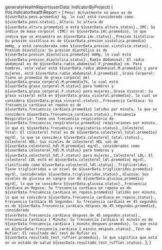 generateHealthReport(userData: IndicatorByProject) {
    this.indicatorhealthReport = [
      `Peso: Actualmente su peso es de ${userData.peso.promedio} kg, lo cual está considerado como ${userData.peso.status}.`,
      `Altura: Su altura de ${userData.altura.promedio} m está ${userData.altura.status}.`,
      `IMC: Su índice de masa corporal (IMC) es ${userData.imc.promedio}, lo que indica que se encuentra en ${userData.imc.status}.`,
      `Presión Sistólica: Su presión sistólica es de ${userData.presion_sistolica.promedio} mmHg, y está considerada como ${userData.presion_sistolica.status}.`,
      `Presión Diastólica: Su presión diastólica es de ${userData.presion_diastolica.promedio} mmHg, lo cual está ${userData.presion_diastolica.status}.`,
      `Radio Abdominal: El radio abdominal es de ${userData.radio_abdominal.F.promedio} cm. Para hombres, este valor está ${userData.radio_abdominal.M.promedio} y para mujeres, está ${userData.radio_abdominal.F.promedio}.`,
      `Grasa Corporal: Tiene un promedio de grasa corporal del ${userData.grasa_corporal.M.promedio}%, lo cual está ${userData.grasa_corporal.M.status} para hombres y ${userData.grasa_corporal.F.status} para mujeres.`,
      `Grasa Visceral: Su grasa visceral está en ${userData.grasa_visceral.promedio}, lo cual se considera ${userData.grasa_visceral.status}.`,
      `Frecuencia Cardiaca: Su frecuencia cardiaca en reposo es de ${userData.frecuencia_cardiaca.promedio} latidos por minuto, lo que se considera ${userData.frecuencia_cardiaca.status}.`,
      `Frecuencia Respiratoria: Tiene una frecuencia respiratoria de ${userData.frecuencia_respiratoria.promedio} respiraciones por minuto, lo que es ${userData.frecuencia_respiratoria.status}.`,
      `Colesterol Total: El colesterol total es de ${userData.colesterol_total.promedio} mg/dl, lo que se considera ${userData.colesterol_total.status}.`,
      `Colesterol HDL: Sus niveles de colesterol HDL son de ${userData.colesterol_hdl.M.promedio} mg/dl, considerados como ${userData.colesterol_hdl.M.status} para hombres y ${userData.colesterol_hdl.F.status} para mujeres.`,
      `Colesterol LDL: El colesterol LDL está en ${userData.colesterol_ldl.promedio} mg/dl, clasificado como ${userData.colesterol_ldl.status}.`,
      `Triglicéridos: Tiene triglicéridos a un nivel de ${userData.trigliceridos.promedio} mg/dl, considerados ${userData.trigliceridos.status}.`,
      `Glucosa: Sus niveles de glucosa en sangre son de ${userData.glucosa.promedio} mg/dl, lo que se considera ${userData.glucosa.status}.`,
      `Frecuencia Cardiaca en Reposo: Su frecuencia cardiaca en reposo es de ${userData.frecuencia_cardiaca_en_reposo.promedio} latidos por minuto, lo que se considera ${userData.frecuencia_cardiaca_en_reposo.status}.`,
      `Frecuencia Cardiaca 45 Segundos: Su frecuencia cardiaca en 45 segundos es de ${userData.frecuencia_cardiaca_despues_de_45_segundos.promedio}, considerada ${userData.frecuencia_cardiaca_despues_de_45_segundos.status}.`,
      `Frecuencia Cardiaca 1 Minuto: Su frecuencia cardiaca al minuto es de ${userData.frecuencia_cardiaca_1_minuto_despues.promedio}, lo que está en ${userData.frecuencia_cardiaca_1_minuto_despues.status}.`,
      `Test de Rufier: El resultado del test de Rufier es ${userData.resultado_test_ruffier.promedio}, lo que significa que está en un estado de salud ${userData.resultado_test_ruffier.status}.`
    ];
  }